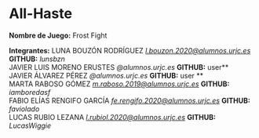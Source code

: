 # All-Haste
**Nombre de Juego:** Frost Fight </br>

**Integrantes:** LUNA BOUZÓN RODRÍGUEZ *l.bouzon.2020@alumnos.urjc.es* **GITHUB:** *lunsbzn*</br>
JAVIER LUIS MORENO ERUSTES *@alumnos.urjc.es* **GITHUB:** user**</br>
JAVIER ÁLVAREZ PÉREZ *@alumnos.urjc.es* **GITHUB:** user ** </br>
MARTA RABOSO GÓMEZ *m.raboso.2019@alumnos.urjc.es* **GITHUB:** *iamboredasf*</br>
FABIO ELÍAS RENGIFO GARCÍA *fe.rengifo.2020@alumnos.urjc.es* **GITHUB:** *faviolado*</br>
LUCAS RUBIO LEZANA *l.rubiol.2020@alumnos.urjc.es*  **GITHUB:** *LucasWiggie*</br>
